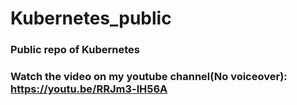 # Kubernetes_public
### Public repo of Kubernetes
### Watch the video on my youtube channel(No voiceover): https://youtu.be/RRJm3-lH56A
